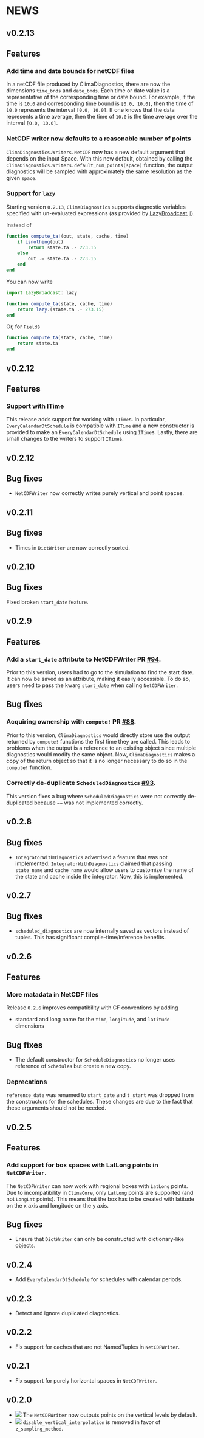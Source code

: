 # NEWS

v0.2.13
-------

## Features

### Add time and date bounds for netCDF files
In a netCDF file produced by ClimaDiagnostics, there are now the dimensions
`time_bnds` and `date_bnds`. Each time or date value is a representative of the
corresponding time or date bound. For example, if the time is `10.0` and
corresponding time bound is `[0.0, 10.0]`, then the time of `10.0` represents
the interval `[0.0, 10.0]`. If one knows that the data represents a time
average, then the time of `10.0` is the time average over the interval
`[0.0, 10.0]`.

### NetCDF writer now defaults to a reasonable number of points

`ClimaDiagnostics.Writers.NetCDF` now has a new default argument that depends on
the input Space. With this new default, obtained by calling the
`ClimaDiagnostics.Writers.default_num_points(space)` function, the output
diagnostics will be sampled with approximately the same resolution as the given
`space`.

### Support for `lazy`

Starting version `0.2.13`, `ClimaDiagnostics` supports diagnostic variables
specified with un-evaluated expressions (as provided by
[LazyBroadcast.jl](https://github.com/CliMA/LazyBroadcast.jl)).

Instead of
```julia
function compute_ta!(out, state, cache, time)
    if isnothing(out)
        return state.ta .- 273.15
    else
        out .= state.ta .- 273.15
    end
end
```
You can now write
```julia
import LazyBroadcast: lazy

function compute_ta(state, cache, time)
    return lazy.(state.ta .- 273.15)
end
```
Or, for `Field`s
```julia
function compute_ta(state, cache, time)
    return state.ta
end
```

v0.2.12
-------

## Features

### Support with ITime

This release adds support for working with `ITime`s. In particular,
`EveryCalendarDtSchedule` is compatible with `ITime` and a new constructor is
provided to make an `EveryCalendarDtSchedule` using `ITime`s. Lastly, there are
small changes to the writers to support `ITime`s.

v0.2.12
-------
## Bug fixes

- `NetCDFWriter` now correctly writes purely vertical and point spaces.

v0.2.11
-------
## Bug fixes

- Times in `DictWriter` are now correctly sorted.

v0.2.10
-------
## Bug fixes

Fixed broken `start_date` feature.

v0.2.9
-------

## Features

### Add a `start_date` attribute to NetCDFWriter PR [#94](https://github.com/CliMA/ClimaDiagnostics.jl/pull/94).

Prior to this version, users had to go to the simulation to find the start date.
It can now be saved as an attribute, making it easily accessible.
To do so, users need to pass the kwarg `start_date` when calling `NetCDFWriter`.

## Bug fixes

### Acquiring ownership with `compute!` PR [#88](https://github.com/CliMA/ClimaDiagnostics.jl/pull/88).

Prior to this version, `ClimaDiagnostics` would directly store use the output
returned by `compute!` functions the first time they are called. This leads to
problems when the output is a reference to an existing object since multiple
diagnostics would modify the same object. Now, `ClimaDiagnostics` makes a copy
of the return object so that it is no longer necessary to do so in the
`compute!` function.

### Correctly de-duplicate `ScheduledDiagnostics` [#93](https://github.com/CliMA/ClimaDiagnostics.jl/pull/93).

This version fixes a bug where `ScheduledDiagnostics` were not correctly
de-duplicated because `==` was not implemented correctly.

v0.2.8
-------

## Bug fixes

- `IntegratorWithDiagnostics` advertised a feature that was not implemented:
  `IntegratorWithDiagnostics` claimed that passing `state_name` and `cache_name`
  would allow users to customize the name of the state and cache inside the
  integrator. Now, this is implemented.

v0.2.7
-------

## Bug fixes

- `scheduled_diagnostics` are now internally saved as vectors instead of tuples.
  This has significant compile-time/inference benefits.

v0.2.6
-------

## Features

### More matadata in NetCDF files

Release `0.2.6` improves compatibility with CF conventions by adding
- standard and long name for the `time`, `longitude`, and `latitude` dimensions

## Bug fixes

- The default constructor for `ScheduleDiagnostic`s no longer uses reference of
  `Schedule`s but create a new copy.

### Deprecations

`reference_date` was renamed to `start_date` and `t_start` was dropped from the
constructors for the schedules. These changes are due to the fact that these
arguments should not be needed.

v0.2.5
-------

## Features

### Add support for box spaces with LatLong points in `NetCDFWriter`.

The `NetCDFWriter` can now work with regional boxes with `LatLong` points. Due
to incompatibility in `ClimaCore`, only `LatLong` points are supported (and not
`LongLat` points). This means that the box has to be created with latitude on
the x axis and longitude on the y axis.

## Bug fixes

- Ensure that `DictWriter` can only be constructed with dictionary-like objects.

v0.2.4
-------

- Add `EveryCalendarDtSchedule` for schedules with calendar periods.


v0.2.3
-------

- Detect and ignore duplicated diagnostics.

v0.2.2
-------

- Fix support for caches that are not NamedTuples in `NetCDFWriter`.

v0.2.1
-------

- Fix support for purely horizontal spaces in `NetCDFWriter`.

v0.2.0
-------

- ![][badge-💥breaking] The `NetCDFWriter` now outputs points on the vertical levels by default.
- ![][badge-💥breaking] `disable_vertical_interpolation` is removed in favor of `z_sampling_method`.

[badge-💥breaking]: https://img.shields.io/badge/💥BREAKING-red.svg
